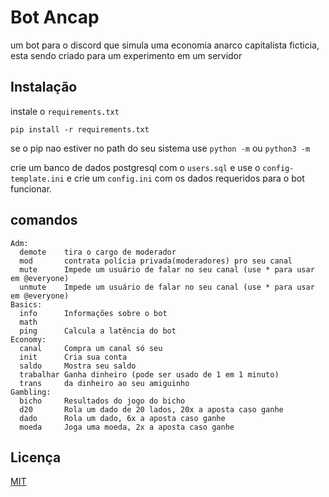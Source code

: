 # Bot Ancap

um bot para o discord que simula uma economia anarco capitalista ficticia, esta sendo criado para um experimento em um servidor

## Instalação

instale o `requirements.txt`

```shell
pip install -r requirements.txt
```

se o pip nao estiver no path do seu sistema use `python -m` ou `python3 -m`

crie um banco de dados postgresql com o `users.sql` e use o `config-template.ini` e crie um `config.ini` com os dados requeridos para o bot funcionar.

## comandos

```
Adm:
  demote    tira o cargo de moderador
  mod       contrata polícia privada(moderadores) pro seu canal
  mute      Impede um usuário de falar no seu canal (use * para usar em @everyone)
  unmute    Impede um usuário de falar no seu canal (use * para usar em @everyone)
Basics:
  info      Informações sobre o bot
  math      
  ping      Calcula a latência do bot
Economy:
  canal     Compra um canal só seu
  init      Cria sua conta
  saldo     Mostra seu saldo
  trabalhar Ganha dinheiro (pode ser usado de 1 em 1 minuto)
  trans     da dinheiro ao seu amiguinho
Gambling:
  bicho     Resultados do jogo do bicho
  d20       Rola um dado de 20 lados, 20x a aposta caso ganhe
  dado      Rola um dado, 6x a aposta caso ganhe
  moeda     Joga uma moeda, 2x a aposta caso ganhe
```

## Licença

[MIT](https://choosealicense.com/licenses/mit/)
